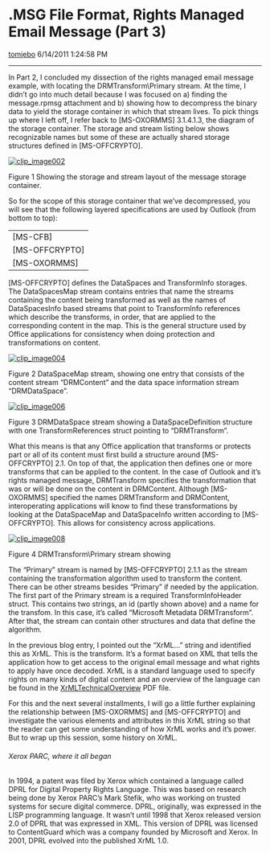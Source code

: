 <div id="page">

# .MSG File Format, Rights Managed Email Message (Part 3)

[tomjebo](https://social.msdn.microsoft.com/profile/tomjebo) 6/14/2011
1:24:58 PM

-----

<div id="content">

In Part 2, I concluded my dissection of the rights managed email message
example, with locating the DRMTransform\\Primary stream. At the time, I
didn’t go into much detail because I was focused on a) finding the
message.rpmsg attachment and b) showing how to decompress the binary
data to yield the storage container in which that stream lives. To pick
things up where I left off, I refer back to \[MS-OXORMMS\] 3.1.4.1.3,
the diagram of the storage container. The storage and stream listing
below shows recognizable names but some of these are actually shared
storage structures defined in
\[MS-OFFCRYPTO\].

[![clip\_image002](media/MSDNBlogsFS/prod.evol.blogs.msdn.com/CommunityServer.Blogs.Components.WeblogFiles/00/00/01/22/05/metablogapi/3377.clip_image002_thumb.jpg
"clip_image002")](media/MSDNBlogsFS/prod.evol.blogs.msdn.com/CommunityServer.Blogs.Components.WeblogFiles/00/00/01/22/05/metablogapi/0825.clip_image002_2.jpg)

Figure 1 Showing the storage and stream layout of the message storage
container.

So for the scope of this storage container that we’ve decompressed, you
will see that the following layered specifications are used by Outlook
(from bottom to top):

|                  |
| ---------------- |
| \[MS-CFB\]       |
| \[MS-OFFCRYPTO\] |
| \[MS-OXORMMS\]   |

\[MS-OFFCRYPTO\] defines the DataSpaces and TransformInfo storages. The
DataSpacesMap stream contains entries that name the streams containing
the content being transformed as well as the names of DataSpacesInfo
based streams that point to TransformInfo references which describe the
transforms, in order, that are applied to the corresponding content in
the map. This is the general structure used by Office applications for
consistency when doing protection and transformations on
content.

[![clip\_image004](media/MSDNBlogsFS/prod.evol.blogs.msdn.com/CommunityServer.Blogs.Components.WeblogFiles/00/00/01/22/05/metablogapi/1643.clip_image004_thumb.jpg
"clip_image004")](media/MSDNBlogsFS/prod.evol.blogs.msdn.com/CommunityServer.Blogs.Components.WeblogFiles/00/00/01/22/05/metablogapi/1234.clip_image004_2.jpg)

Figure 2 DataSpaceMap stream, showing one entry that consists of the
content stream “DRMContent” and the data space information stream
“DRMDataSpace”.

<span class="underline">[![clip\_image006](media/MSDNBlogsFS/prod.evol.blogs.msdn.com/CommunityServer.Blogs.Components.WeblogFiles/00/00/01/22/05/metablogapi/4370.clip_image006_thumb.jpg
"clip_image006")](media/MSDNBlogsFS/prod.evol.blogs.msdn.com/CommunityServer.Blogs.Components.WeblogFiles/00/00/01/22/05/metablogapi/0247.clip_image006_2.jpg)</span>

Figure 3 DRMDataSpace stream showing a DataSpaceDefinition structure
with one TransformReferences struct pointing to “DRMTransform”.

What this means is that any Office application that transforms or
protects part or all of its content must first build a structure around
\[MS-OFFCRYPTO\] 2.1. On top of that, the application then defines one
or more transforms that can be applied to the content. In the case of
Outlook and it’s rights managed message, DRMTransform specifies the
transformation that was or will be done on the content in DRMContent.
Although \[MS-OXORMMS\] specified the names DRMTransform and DRMContent,
interoperating applications will know to find these transformations by
looking at the DataSpaceMap and DataSpaceInfo written according to
\[MS-OFFCRYPTO\]. This allows for consistency across
applications.

[![clip\_image008](media/MSDNBlogsFS/prod.evol.blogs.msdn.com/CommunityServer.Blogs.Components.WeblogFiles/00/00/01/22/05/metablogapi/7534.clip_image008_thumb.png
"clip_image008")](media/MSDNBlogsFS/prod.evol.blogs.msdn.com/CommunityServer.Blogs.Components.WeblogFiles/00/00/01/22/05/metablogapi/8203.clip_image008_2.png)

Figure 4 DRMTransform\\Primary stream showing

The “Primary” stream is named by \[MS-OFFCRYPTO\] 2.1.1 as the stream
containing the transformation algorithm used to transform the content.
There can be other streams besides “Primary” if needed by the
application. The first part of the Primary stream is a required
TransformInfoHeader struct. This contains two strings, an id (partly
shown above) and a name for the transfom. In this case, it’s called
“Microsoft Metadata DRMTransform”. After that, the stream can contain
other structures and data that define the algorithm.

In the previous blog entry, I pointed out the “XrML…” string and
identified this as XrML. This is the transform. It’s a format based on
XML that tells the application how to get access to the original email
message and what rights to apply have once decoded. XrML is a standard
language used to specify rights on many kinds of digital content and an
overview of the language can be found in the
[XrMLTechnicalOverview](http://www.xrml.org/Reference/XrMLTechnicalOverviewV1.pdf)
PDF file.

For this and the next several installments, I will go a little further
explaining the relationship between \[MS-OXORMMS\] and \[MS-OFFCRYPTO\]
and investigate the various elements and attributes in this XrML string
so that the reader can get some understanding of how XrML works and it’s
power. But to wrap up this session, some history on XrML.

###### Xerox PARC, where it all began

In 1994, a patent was filed by Xerox which contained a language called
DPRL for Digital Property Rights Language. This was based on research
being done by Xerox PARC’s Mark Stefik, who was working on trusted
systems for secure digital commerce. DPRL, originally, was expressed in
the LISP programming language. It wasn’t until 1998 that Xerox released
version 2.0 of DPRL that was expressed in XML. This version of DPRL was
licensed to ContentGuard which was a company founded by Microsoft and
Xerox. In 2001, DPRL evolved into the published XrML 1.0.

</div>

</div>
